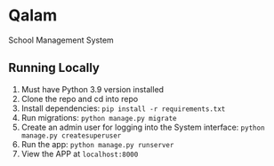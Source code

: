 # Qalam
 School Management System
 
## Running Locally
1. Must have Python 3.9 version  installed 
2. Clone the repo and cd into repo
3. Install dependencies: `pip install -r requirements.txt`
4. Run migrations: `python manage.py migrate`
5. Create an admin user for logging into the  System interface: `python manage.py createsuperuser`
6. Run the app: `python manage.py runserver`
7. View the APP at `localhost:8000`
